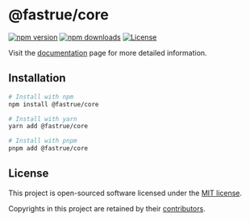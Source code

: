 # @fastrue/core

[![npm version](https://img.shields.io/npm/v/@fastrue/core)](https://www.npmjs.com/package/@fastrue/core)
[![npm downloads](https://img.shields.io/npm/dm/@fastrue/core)](https://www.npmjs.com/package/@fastrue/core)
[![License](https://img.shields.io/github/license/riipandi/fastrue)](https://github.com/riipandi/fastrue/blob/main/LICENSE)

Visit the [documentation](https://fastrue.ripandis.com) page for more detailed information.

## Installation

```bash
# Install with npm
npm install @fastrue/core

# Install with yarn
yarn add @fastrue/core

# Install with pnpm
pnpm add @fastrue/core
```

## License

This project is open-sourced software licensed under the [MIT license](https://github.com/riipandi/fastrue/blob/main/LICENSE).

Copyrights in this project are retained by their [contributors](https://github.com/riipandi/fastrue/network/dependencies).

